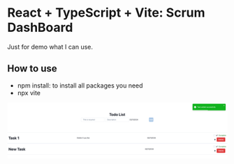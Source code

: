 # React + TypeScript + Vite: Scrum DashBoard

Just for demo what I can use.

## How to use

- npm install: to install all packages you need
- npx vite

![Screenshot](./src/assets/Screenshot.png "Screenshot")
